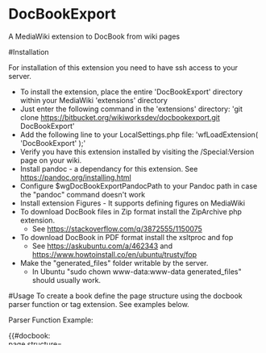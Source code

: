 # DocBookExport
A MediaWiki extension to DocBook from wiki pages


#Installation

For installation of this extension you need to have ssh access to your server.

* To install the extension, place the entire 'DocBookExport' directory within your MediaWiki 'extensions' directory
* Just enter the following command in the 'extensions' directory: 'git clone https://bitbucket.org/wikiworksdev/docbookexport.git DocBookExport'
* Add the following line to your LocalSettings.php file: 'wfLoadExtension( 'DocBookExport' );'
* Verify you have this extension installed by visiting the /Special:Version page on your wiki.
* Install pandoc - a dependancy for this extension. See https://pandoc.org/installing.html
* Configure $wgDocBookExportPandocPath to your Pandoc path in case the "pandoc" command doesn't work
* Install extension Figures - It supports defining figures on MediaWiki
* To download DocBook files in Zip format install the ZipArchive php extension.
	* See https://stackoverflow.com/q/3872555/1150075
* To download DocBook in PDF format install the xsltproc and fop
	* See https://askubuntu.com/a/462343 and https://www.howtoinstall.co/en/ubuntu/trusty/fop
* Make the "generated_files" folder writable by the server.
	* In Ubuntu "sudo chown www-data:www-data generated_files" should usually work.


#Usage
To create a book define the page structure using the docbook parser function or tag extension. See examples below.

Parser Function Example:

{{#docbook:  
page structure=  
* Buying clothes intro,Buying shoes (title=Buying the right clothes, header=Custom Header)  
** How I buy shoes  
|title=My Guide to Bowling  
|cover page=Cover Contents  
|header=My Guide to Bowling  
|footer=My Guide to Bowling  
|index term categories=index terms  
|index terms=shoe,clothes  
}}  


#Credits
This extension has been written by Nischay Nahata for wikiworks.com and is sponsored by NATO
